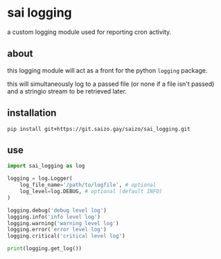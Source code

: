 # sai logging

a custom logging module used for reporting cron activity.

## about

this logging module will act as a front for the python `logging` package.

this will simultaneously log to a passed file (or none if a file isn't passed) and a stringio stream
to be retrieved later.

## installation

`pip install git+https://git.saizo.gay/saizo/sai_logging.git`

## use

```python
import sai_logging as log

logging = log.Logger(
    log_file_name='/path/to/logfile', # optional
    log_level=log.DEBUG, # optional (default INFO)
)

logging.debug('debug level log')
logging.info('info level log')
logging.warning('warning level log')
logging.error('error level log')
logging.critical('critical level log')

print(logging.get_log())
```
